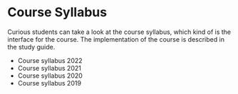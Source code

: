 # Course Syllabus
Curious students can take a look at the course syllabus, which kind of is the interface for the course. The implementation of the course is described in the study guide.

* <a :href="$withBase('courses/web-development-fundamentals/files/course-syllabus-2022.html')" target="_blank">Course syllabus 2022</a>
* <a :href="$withBase('courses/web-development-fundamentals/files/course-syllabus-2021.html')" target="_blank">Course syllabus 2021</a>
* <a :href="$withBase('courses/web-development-fundamentals/files/course-syllabus-2020.html')" target="_blank">Course syllabus 2020</a>
* <a :href="$withBase('courses/web-development-fundamentals/files/course-syllabus-2019.html')" target="_blank">Course syllabus 2019</a>